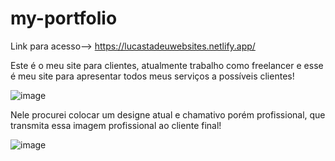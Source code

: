 # my-portfolio

Link para acesso--> https://lucastadeuwebsites.netlify.app/

Este é o meu site para clientes, atualmente trabalho como freelancer e esse é meu site para apresentar
todos meus serviços a possíveis clientes!

![image](https://user-images.githubusercontent.com/104043012/185809447-2a35d0aa-e880-42e5-a454-81f04651c814.png)

Nele procurei colocar um designe atual e chamativo porém profissional, que transmita essa imagem profissional
ao cliente final!

![image](https://user-images.githubusercontent.com/104043012/185809466-dcda7bb0-1a6a-4032-839d-5f95953ebfbe.png)
